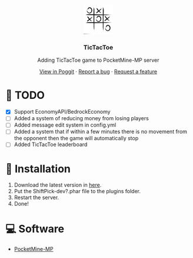 <!-- PROJECT LOGO -->
<br />
<div align="center">
  <img src="https://github.com/MyFreds/TicTacToe/blob/main/icon.png" alt="Logo" width="80" height="80">
  <h3>TicTacToe</h3>
  <p align="center">
    Adding TicTacToe game to PocketMine-MP server 

[View in Poggit](https://poggit.pmmp.io/ci/MyFreds/TicTacToe/TicTacToe) · [Report a bug](https://github.com/MyFreds/TicTacToe/issues) · [Request a feature](https://github.com/MyFreds/TicTacToe/issues)

  </p>
</div>


<!-- ABOUT THE PROJECT -->

# 📌 TODO

- [X] Support EconomyAPI/BedrockEconomy
- [ ] Added a system of reducing money from losing players
- [ ] Added message edit system in config.yml
- [ ] Added a system that if within a few minutes there is no movement from the opponent then the game will automatically stop
- [ ] Added TicTacToe leaderboard

# 🔁 Installation

1. Download the latest version in [here](https://poggit.pmmp.io/ci/MyFreds/TicTacToe/TicTacToe).
2. Put the ShiftPick-dev?.phar file to the plugins folder.
3. Restart the server.
4. Done!

# 💻 Software
- [PocketMine-MP](https://github.com/pmmp/PocketMine-MP/releases)
